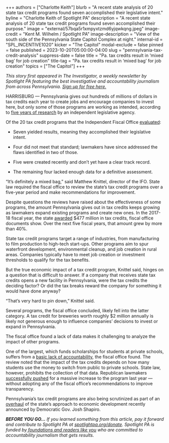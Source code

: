+++
authors = ["Charlotte Keith"]
blurb = "A recent state analysis of 20 state tax credit programs found seven accomplished their legislative intent."
byline = "Charlotte Keith of Spotlight PA"
description = "A recent state analysis of 20 state tax credit programs found seven accomplished their purpose."
image = "external/57bqa5r1xmpyxtzmd6yjqwkqng.jpeg"
image-credit = "Kent M. Wilhelm / Spotlight PA"
image-description = "View of the south side of the Pennsylvania State Capitol Complex at night."
internal-id = "SPL_INCENTIVE1020"
kicker = "The Capitol"
modal-exclude = false
pinned = false
published = 2023-10-20T05:00:00-04:00
slug = "pennsylvania-tax-credit-analysis"
suppress-date = false
title = "Pa. tax credits result in ‘mixed bag’ for job creation"
title-tag = "Pa. tax credits result in ‘mixed bag’ for job creation"
topics = ["The Capitol"]
+++

<em>This story first appeared in The Investigator, a weekly newsletter by Spotlight PA featuring the best investigative and accountability journalism from across Pennsylvania. </em><a href="https://www.spotlightpa.org/newsletters"><em>Sign up for free here.</em></a><em></em>

HARRISBURG — Pennsylvania gives out hundreds of millions of dollars in tax credits each year to create jobs and encourage companies to invest here, but only some of those programs are working as intended, according to <a href="https://web.archive.org/20231013214916/http://www.ifo.state.pa.us/download.cfm?file=Resources/Documents/Summary_Tax_Credit_Reviews_Oct_2023.pdf">five years of research</a> by an independent legislative agency.

Of the 20 tax credit programs that the Independent Fiscal Office <a href="https://web.archive.org/20231013214916/http://www.ifo.state.pa.us/download.cfm?file=Resources/Documents/Summary_Tax_Credit_Reviews_Oct_2023.pdf">evaluated</a>:<br/>

- Seven yielded results, meaning they accomplished their legislative intent.

- Four did not meet that standard; lawmakers have since addressed the flaws identified in two of those.

- Five were created recently and don’t yet have a clear track record.

- The remaining four lacked enough data for a definitive assessment.

<script src="https://www.spotlightpa.org/embed.js" async></script><div data-spl-embed-version="1" data-spl-src="https://www.spotlightpa.org/embeds/newsletter/"></div>

“It’s definitely a mixed bag,” said Matthew Knittel, director of the IFO. State law required the fiscal office to review the state’s tax credit programs over a five-year period and make recommendations for improvement.

Despite questions the reviews have raised about the effectiveness of some programs, the amount Pennsylvania gives out in tax credits keeps growing as lawmakers expand existing programs and create new ones. In the 2017-18 fiscal year, the state <a href="https://web.archive.org/20230127190028/http://www.ifo.state.pa.us/download.cfm?file=Resources/Documents/Tax_Credit_and_Other_Incentives_2022.pdf">awarded</a> $477 million in tax credits, fiscal office documents show. Over the next five fiscal years, that amount grew by more than 40%.

State tax credit programs target a range of industries, from manufacturing to film production to high-tech start-ups. Other programs aim to spur waterfront development, environmental cleanup, and job creation in rural areas. Companies typically have to meet job creation or investment thresholds to qualify for the tax benefits.

But the true economic impact of a tax credit program, Knittel said, hinges on a question that is difficult to answer. If a company that receives state tax credits opens a new facility in Pennsylvania, were the tax credits the deciding factor? Or did the tax breaks reward the company for something it would have done anyway?

“That’s very hard to pin down,” Knittel said.

<script src="https://www.spotlightpa.org/embed.js" async></script><div data-spl-embed-version="1" data-spl-src="https://www.spotlightpa.org/embeds/donate/"></div>

Several programs, the fiscal office concluded, likely fell into the latter category. A tax credit for breweries worth roughly $2 million annually is likely not generous enough to influence companies’ decisions to invest or expand in Pennsylvania.

The fiscal office found a lack of data makes it challenging to analyze the impact of other programs.

One of the largest, which funds scholarships for students at private schools, suffers from a <a href="https://www.spotlightpa.org/news/2022/01/pennsylvania-scholarships-corporate-tax-credit-accountability/">basic lack of accountability</a>, the fiscal office found. The review noted that the impact of the tax credits depends on how many students use the money to switch from public to private schools. State law, however, prohibits the collection of that data. Republican lawmakers <a href="https://www.spotlightpa.org/news/2022/07/pa-private-school-tax-credit-expansion-transparency/">successfully pushed</a> for a massive increase to the program last year — without adopting any of the fiscal office’s recommendations to improve transparency.

Pennsylvania’s tax credit programs are also being scrutinized as part of an <a href="https://www.governor.pa.gov/newsroom/governor-shapiro-kicks-off-process-of-developing-first-statewide-economic-development-strategy-in-nearly-two-decades/#:~:text=Governor%20Shapiro&#39;s%20bipartisan%2C%20commonsense%202023,competitive%20on%20a%20global%20scale.">overhaul</a> of the state’s approach to economic development recently announced by Democratic Gov. Josh Shapiro.

<strong><em>BEFORE YOU GO…</em></strong><em> If you learned something from this article, pay it forward and contribute to Spotlight PA at </em><a href="http://spotlightpa.org/donate"><em>spotlightpa.org/donate</em></a><em>. Spotlight PA is funded by</em><a href="https://www.spotlightpa.org/support"><em> foundations and readers like you</em></a><em> who are committed to accountability journalism that gets results.</em>

